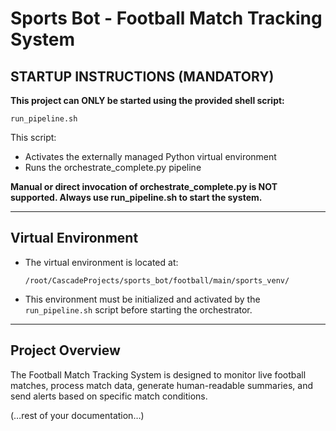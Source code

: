 # Sports Bot - Football Match Tracking System

## STARTUP INSTRUCTIONS (MANDATORY)

**This project can ONLY be started using the provided shell script:**

```
run_pipeline.sh
```

This script:
- Activates the externally managed Python virtual environment
- Runs the orchestrate_complete.py pipeline

**Manual or direct invocation of orchestrate_complete.py is NOT supported. Always use run_pipeline.sh to start the system.**

---

## Virtual Environment
- The virtual environment is located at:
  ```
  /root/CascadeProjects/sports_bot/football/main/sports_venv/
  ```
- This environment must be initialized and activated by the `run_pipeline.sh` script before starting the orchestrator.

---

## Project Overview
The Football Match Tracking System is designed to monitor live football matches, process match data, generate human-readable summaries, and send alerts based on specific match conditions.

(…rest of your documentation…)

